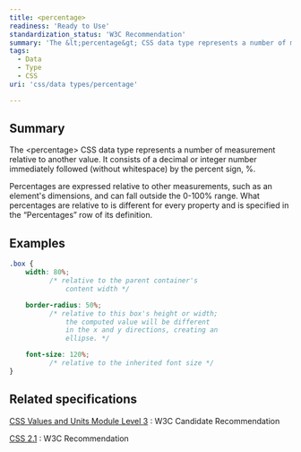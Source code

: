 ```yaml
---
title: <percentage>
readiness: 'Ready to Use'
standardization_status: 'W3C Recommendation'
summary: 'The &lt;percentage&gt; CSS data type represents a number of measurement relative to another value.  It consists of a decimal or integer number immediately followed (without whitespace) by the percent sign, %.'
tags:
  - Data
  - Type
  - CSS
uri: 'css/data types/percentage'

---
```

## Summary

The &lt;percentage&gt; CSS data type represents a number of measurement relative to another value. It consists of a decimal or integer number immediately followed (without whitespace) by the percent sign, %.

 Percentages are expressed relative to other measurements, such as an element's dimensions, and can fall outside the 0-100% range. What percentages are relative to is different for every property and is specified in the “Percentages” row of its definition.

## Examples

``` css
.box {
    width: 80%;
          /* relative to the parent container's
              content width */

    border-radius: 50%;
          /* relative to this box's height or width;
              the computed value will be different
              in the x and y directions, creating an
              ellipse. */

    font-size: 120%;
          /* relative to the inherited font size */
}
```

## Related specifications

[CSS Values and Units Module Level 3](http://www.w3.org/TR/css3-values/#percentage-value)
:   W3C Candidate Recommendation

[CSS 2.1](http://www.w3.org/TR/CSS21/about.html#percentage-wrt)
:   W3C Recommendation
